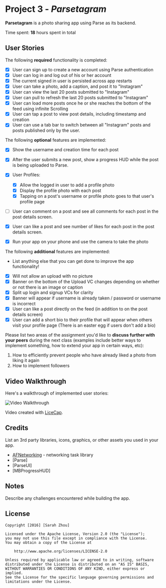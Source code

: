 # Project 3 - *Parsetagram*

**Parsetagram** is a photo sharing app using Parse as its backend.

Time spent: **18** hours spent in total

## User Stories

The following **required** functionality is completed:

- [X] User can sign up to create a new account using Parse authentication
- [X] User can log in and log out of his or her account
- [X] The current signed in user is persisted across app restarts
- [X] User can take a photo, add a caption, and post it to "Instagram"
- [X] User can view the last 20 posts submitted to "Instagram"
- [X] User can pull to refresh the last 20 posts submitted to "Instagram"
- [X] User can load more posts once he or she reaches the bottom of the feed using infinite Scrolling
- [X] User can tap a post to view post details, including timestamp and creation
- [X] User can use a tab bar to switch between all "Instagram" posts and posts published only by the user.

The following **optional** features are implemented:

- [X] Show the username and creation time for each post
- [X] After the user submits a new post, show a progress HUD while the post is being uploaded to Parse.
- [X] User Profiles:
   - [X] Allow the logged in user to add a profile photo
   - [X] Display the profile photo with each post
   - [X] Tapping on a post's username or profile photo goes to that user's profile page
- [ ] User can comment on a post and see all comments for each post in the post details screen.
- [X] User can like a post and see number of likes for each post in the post details screen.
- [X] Run your app on your phone and use the camera to take the photo


The following **additional** features are implemented:

- List anything else that you can get done to improve the app functionality!
- [X] Will not allow an upload with no picture 
- [X] Banner on the bottom of the Upload VC changes depending on whether or not there is an image or caption
- [X] Split up login and signup VCs for clarity 
- [X] Banner will appear if username is already taken / password or username is incorrect 
- [X] User can like a post directly on the feed (in addition to on the post details screen)
- [X] User can add a short bio to their profile that will appear when others visit your profile page (There is an easter egg if users don't add a bio)

Please list two areas of the assignment you'd like to **discuss further with your peers** during the next class (examples include better ways to implement something, how to extend your app in certain ways, etc):

1. How to efficiently prevent people who have already liked a photo from liking it again
2. How to implement followers

## Video Walkthrough

Here's a walkthrough of implemented user stories:

<img src='http://i.imgur.com/link/to/your/gif/file.gif' title='Video Walkthrough' width='' alt='Video Walkthrough' />

Video created with [LiceCap](http://www.cockos.com/licecap/).

## Credits

List an 3rd party libraries, icons, graphics, or other assets you used in your app.

- [AFNetworking](https://github.com/AFNetworking/AFNetworking) - networking task library
- [Parse]
- [ParseUI]
- [MBProgressHUD]

## Notes

Describe any challenges encountered while building the app.

## License

    Copyright [2016] [Sarah Zhou]

    Licensed under the Apache License, Version 2.0 (the "License");
    you may not use this file except in compliance with the License.
    You may obtain a copy of the License at

        http://www.apache.org/licenses/LICENSE-2.0

    Unless required by applicable law or agreed to in writing, software
    distributed under the License is distributed on an "AS IS" BASIS,
    WITHOUT WARRANTIES OR CONDITIONS OF ANY KIND, either express or implied.
    See the License for the specific language governing permissions and
    limitations under the License.
